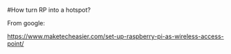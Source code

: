 

#How turn RP into a hotspot?

From google:

https://www.maketecheasier.com/set-up-raspberry-pi-as-wireless-access-point/


